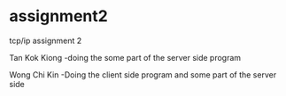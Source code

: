 # assignment2
tcp/ip assignment 2


Tan Kok Kiong 
-doing the some part of the server side program 

Wong Chi Kin
-Doing the client side program and some part of the server side 
